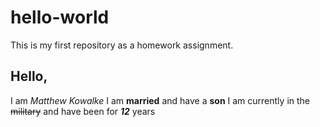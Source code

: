 # hello-world
This is my first repository as a homework assignment.

## Hello,
I am _Matthew Kowalke_
I am **married** and have a **son**
I am currently in the ~~military~~ and have been for ***12*** years
